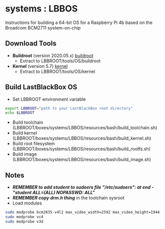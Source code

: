 # systems : LBBOS

Instructions for building a 64-bit OS for a Raspberry Pi 4b based on the Broadcom BCM2711 system-on-chip

## Download Tools

- **Buildroot** (version 2020.05.x) [buildroot](https://github.com/buildroot/buildroot/tree/2020.05.x)
  - Extract to LBBROOT/tools/OS/buildroot
- **Kernel** (version 5.7) [kernel](https://github.com/raspberrypi/linux/tree/rpi-5.7.y)
  - Extract to LBBROOT/tools/OS/kernel

## Build LastBlackBox OS

- Set LBBROOT environment variable

```bash
export LBBROOT="path to your LastBlackBox root directory"
echo $LBBROOT
```

- Build toolchain (LBBROOT/boxes/systems/LBBOS/resources/bash/build_toolchain.sh)
- Build kernel (LBBROOT/boxes/systems/LBBOS/resources/bash/build_kernel.sh)
- Build root filesystem (LBBROOT/boxes/systems/LBBOS/resources/bash/build_rootfs.sh)
- Build image (LBBROOT/boxes/systems/LBBOS/resources/bash/build_image.sh)

## Notes

- ***REMEMBER to add student to sudoers file "/etc/sudoers": at end - "student  ALL=(ALL) NOPASSWD: ALL"***
- ***REMEMBER copy drm.h thing*** in the toolchain sysroot
- Load modules

```bash
sudo modprobe bcm2835-v4l2 max_video_width=2592 max_video_height=1944
sudo modprobe vc4
sudo modprobe v3d
```
